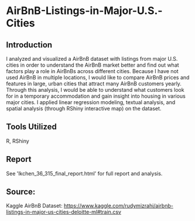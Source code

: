 # AirBnB-Listings-in-Major-U.S.-Cities

## Introduction

I analyzed and visualized a AirBnB dataset with listings from major U.S. cities in order to understand the AirBnB market better and find out what factors play a role in AirBnBs across different cities. Because I have not used AirBnB in multiple locations, I would like to compare AirBnB prices and features in large, urban cities that attract many AirBnB customers yearly. Through this analysis, I would be able to understand what customers look for in a temporary accommodation and gain insight into housing in various major cities. I applied linear regression modeling, textual analysis, and spatial analysis (through RShiny interactive map) on the dataset.

## Tools Utilized

R, RShiny

## Report 

See 'lkchen_36_315_final_report.html' for full report and analysis.

## Source:

Kaggle AirBnB Dataset: https://www.kaggle.com/rudymizrahi/airbnb-listings-in-major-us-cities-deloitte-ml#train.csv
